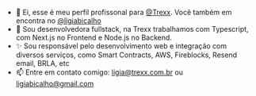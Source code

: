 - 👋 Ei, esse é meu perfil profissonal para [@Trexx](https://github.com/trexx-games). Você também em encontra no [@ligiabicalho](https://github.com/ligiabicalho)
- 🌱 Sou desenvolvedora fullstack, na Trexx trabalhamos com Typescript, com Next.js no Frontend e Node.js no Backend.
- ✨ Sou responsável pelo desenvolvimento web e integração com diversos serviços, como Smart Contracts, AWS, Fireblocks, Resend email, BRLA, etc 
- 📫 Entre em contato comigo: ligia@trexx.com.br ou ligiabicalho@gmail.com

<!---
ligiabicalhotrexx/ligiabicalhotrexx is a ✨ special ✨ repository because its `README.md` (this file) appears on your GitHub profile.
You can click the Preview link to take a look at your changes.
--->
